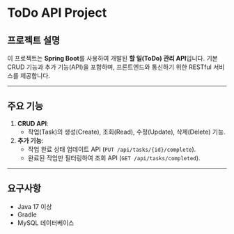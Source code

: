 # ToDo API Project

## 프로젝트 설명
이 프로젝트는 **Spring Boot**를 사용하여 개발된 **할 일(ToDo) 관리 API**입니다. 기본 CRUD 기능과 추가 기능(API)을 포함하며, 프론트엔드와 통신하기 위한 RESTful 서비스를 제공합니다.

---

## 주요 기능

1. **CRUD API**:
   - 작업(Task)의 생성(Create), 조회(Read), 수정(Update), 삭제(Delete) 기능.
2. **추가 기능**:
   - 작업 완료 상태 업데이트 API (`PUT /api/tasks/{id}/complete`).
   - 완료된 작업만 필터링하여 조회 API (`GET /api/tasks/completed`).

---

## 요구사항
- Java 17 이상
- Gradle
- MySQL 데이터베이스
